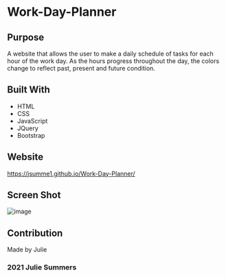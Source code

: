 # Work-Day-Planner

## Purpose
A website that allows the user to make a daily schedule of tasks for each hour of the work day.
As the hours progress throughout the day, the colors change to reflect past, present and future condition.

## Built With
* HTML
* CSS
* JavaScript
* JQuery
* Bootstrap

## Website
https://jsumme1.github.io/Work-Day-Planner/

## Screen Shot
![image](https://user-images.githubusercontent.com/88805050/134821790-b860f68f-aa98-4b2f-aa9f-ca75ba88e824.png)

 ## Contribution
  Made by Julie
  
  ###  2021 Julie Summers
